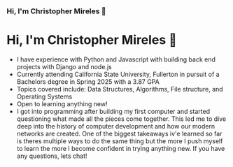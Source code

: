 ### Hi, I'm Christopher Mireles 🦅
<h1>Hi, I'm Christopher Mireles 🦅 </h1>

- I have experience with Python and Javascript with building back end projects with Django and node.js 
- Currently attending California State University, Fullerton in pursuit of a Bachelors degree in Spring 2025 with a 3.87 GPA
- Topics covered include: Data Structures, Algorithms, File structure, and Operating Systems
- Open to learning anything new!
- I got into programming after building my first computer and started questioning what made all the pieces come together. This led me to dive deep into the history of computer development and how our modern networks are created. One of the biggest takeaways iv'e learned so far is theres multiple ways to do the same thing but the more I push myself to learn the more I become confident in trying anything new. If you have any questions, lets chat!

<!--
**napalashe/napalashe** is a ✨ _special_ ✨ repository because its `README.md` (this file) appears on your GitHub profile.

Here are some ideas to get you started:

- 🔭 I’m currently working on ...
- 🌱 I’m currently learning ...
- 👯 I’m looking to collaborate on ...
- 🤔 I’m looking for help with ...
- 💬 Ask me about ...
- 📫 How to reach me: ...
- 😄 Pronouns: ...
- ⚡ Fun fact: ...
-->
